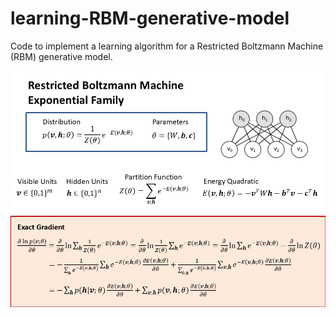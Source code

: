 # learning-RBM-generative-model
Code to implement a learning algorithm for a Restricted Boltzmann Machine (RBM) generative model. 

![alt text](DEEP_RBMs_GITHUB_SLIDES_2025/Slide1.PNG)
